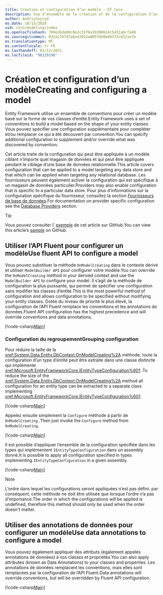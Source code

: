 ```yaml
---
title: Création et configuration d’un modèle – EF Core
description: Vue d’ensemble de la création et de la configuration d’un modèle avec Entity Framework Core.
author: AndriySvyryd
ms.date: 10/13/2020
uid: core/modeling/index
ms.openlocfilehash: 709e2bde60c8e2c31f0a39390624c5d31a9cfa08
ms.sourcegitcommit: 032a1767d7a6e42052a005f660b80372c6521e7e
ms.translationtype: MT
ms.contentlocale: fr-FR
ms.lasthandoff: 01/12/2021
ms.locfileid: "98129198"
---
```

# <a name="creating-and-configuring-a-model"></a><span data-ttu-id="c7c1c-103">Création et configuration d’un modèle</span><span class="sxs-lookup"><span data-stu-id="c7c1c-103">Creating and configuring a model</span></span>

<span data-ttu-id="c7c1c-104">Entity Framework utilise un ensemble de conventions pour créer un modèle basé sur la forme de vos classes d’entité.</span><span class="sxs-lookup"><span data-stu-id="c7c1c-104">Entity Framework uses a set of conventions to build a model based on the shape of your entity classes.</span></span> <span data-ttu-id="c7c1c-105">Vous pouvez spécifier une configuration supplémentaire pour compléter et/ou remplacer ce qui a été découvert par convention.</span><span class="sxs-lookup"><span data-stu-id="c7c1c-105">You can specify additional configuration to supplement and/or override what was discovered by convention.</span></span>

<span data-ttu-id="c7c1c-106">Cet article traite de la configuration qui peut être appliquée à un modèle ciblant n’importe quel magasin de données et qui peut être appliquée pendant le ciblage d’une base de données relationnelle.</span><span class="sxs-lookup"><span data-stu-id="c7c1c-106">This article covers configuration that can be applied to a model targeting any data store and that which can be applied when targeting any relational database.</span></span> <span data-ttu-id="c7c1c-107">Les fournisseurs peuvent également activer la configuration qui est spécifique à un magasin de données particulier.</span><span class="sxs-lookup"><span data-stu-id="c7c1c-107">Providers may also enable configuration that is specific to a particular data store.</span></span> <span data-ttu-id="c7c1c-108">Pour plus d’informations sur la configuration spécifique du fournisseur, consultez la section [Fournisseurs de base de données](xref:core/providers/index).</span><span class="sxs-lookup"><span data-stu-id="c7c1c-108">For documentation on provider specific configuration see the [Database Providers](xref:core/providers/index) section.</span></span>

> [!TIP]
> <span data-ttu-id="c7c1c-109">Vous pouvez consulter l' [exemple](https://github.com/dotnet/EntityFramework.Docs/tree/master/samples) de cet article sur GitHub.</span><span class="sxs-lookup"><span data-stu-id="c7c1c-109">You can view this article’s [sample](https://github.com/dotnet/EntityFramework.Docs/tree/master/samples) on GitHub.</span></span>

## <a name="use-fluent-api-to-configure-a-model"></a><span data-ttu-id="c7c1c-110">Utiliser l’API Fluent pour configurer un modèle</span><span class="sxs-lookup"><span data-stu-id="c7c1c-110">Use fluent API to configure a model</span></span>

<span data-ttu-id="c7c1c-111">Vous pouvez substituer la méthode `OnModelCreating` dans le contexte dérivé et utiliser `ModelBuilder API` pour configurer votre modèle.</span><span class="sxs-lookup"><span data-stu-id="c7c1c-111">You can override the `OnModelCreating` method in your derived context and use the `ModelBuilder API` to configure your model.</span></span> <span data-ttu-id="c7c1c-112">Il s’agit de la méthode de configuration la plus puissante, qui permet de spécifier une configuration sans modifier les classes d’entité.</span><span class="sxs-lookup"><span data-stu-id="c7c1c-112">This is the most powerful method of configuration and allows configuration to be specified without modifying your entity classes.</span></span> <span data-ttu-id="c7c1c-113">Dotée du niveau de priorité le plus élevé, la configuration de l’API Fluent remplace les conventions et les annotations de données.</span><span class="sxs-lookup"><span data-stu-id="c7c1c-113">Fluent API configuration has the highest precedence and will override conventions and data annotations.</span></span>

[!code-csharp[Main](../../../samples/core/Modeling/FluentAPI/Required.cs?highlight=12-14)]

### <a name="grouping-configuration"></a><span data-ttu-id="c7c1c-114">Configuration du regroupement</span><span class="sxs-lookup"><span data-stu-id="c7c1c-114">Grouping configuration</span></span>

<span data-ttu-id="c7c1c-115">Pour réduire la taille de la <xref:System.Data.Entity.DbContext.OnModelCreating%2A> méthode, toute la configuration d’un type d’entité peut être extraite dans une classe distincte qui implémente <xref:Microsoft.EntityFrameworkCore.IEntityTypeConfiguration%601> .</span><span class="sxs-lookup"><span data-stu-id="c7c1c-115">To reduce the size of the <xref:System.Data.Entity.DbContext.OnModelCreating%2A> method all configuration for an entity type can be extracted to a separate class implementing <xref:Microsoft.EntityFrameworkCore.IEntityTypeConfiguration%601>.</span></span>

[!code-csharp[Main](../../../samples/core/Modeling/FluentAPI/EntityTypeConfiguration.cs?Name=IEntityTypeConfiguration)]

<span data-ttu-id="c7c1c-116">Appelez ensuite simplement la `Configure` méthode à partir de `OnModelCreating` .</span><span class="sxs-lookup"><span data-stu-id="c7c1c-116">Then just invoke the `Configure` method from `OnModelCreating`.</span></span>

[!code-csharp[Main](../../../samples/core/Modeling/FluentAPI/EntityTypeConfiguration.cs?Name=ApplyIEntityTypeConfiguration)]

<span data-ttu-id="c7c1c-117">Il est possible d’appliquer l’ensemble de la configuration spécifiée dans les types qui implémentent `IEntityTypeConfiguration` dans un assembly donné.</span><span class="sxs-lookup"><span data-stu-id="c7c1c-117">It is possible to apply all configuration specified in types implementing `IEntityTypeConfiguration` in a given assembly.</span></span>

[!code-csharp[Main](../../../samples/core/Modeling/FluentAPI/EntityTypeConfiguration.cs?Name=ApplyConfigurationsFromAssembly)]

> [!NOTE]
> <span data-ttu-id="c7c1c-118">L’ordre dans lequel les configurations seront appliquées n’est pas défini. par conséquent, cette méthode ne doit être utilisée que lorsque l’ordre n’a pas d’importance.</span><span class="sxs-lookup"><span data-stu-id="c7c1c-118">The order in which the configurations will be applied is undefined, therefore this method should only be used when the order doesn't matter.</span></span>

## <a name="use-data-annotations-to-configure-a-model"></a><span data-ttu-id="c7c1c-119">Utiliser des annotations de données pour configurer un modèle</span><span class="sxs-lookup"><span data-stu-id="c7c1c-119">Use data annotations to configure a model</span></span>

<span data-ttu-id="c7c1c-120">Vous pouvez également appliquer des attributs (également appelés annotations de données) à vos classes et propriétés.</span><span class="sxs-lookup"><span data-stu-id="c7c1c-120">You can also apply attributes (known as Data Annotations) to your classes and properties.</span></span> <span data-ttu-id="c7c1c-121">Les annotations de données remplacent les conventions, mais elles sont remplacées par la configuration de l’API Fluent.</span><span class="sxs-lookup"><span data-stu-id="c7c1c-121">Data annotations will override conventions, but will be overridden by Fluent API configuration.</span></span>

[!code-csharp[Main](../../../samples/core/Modeling/DataAnnotations/Required.cs?highlight=15)]
